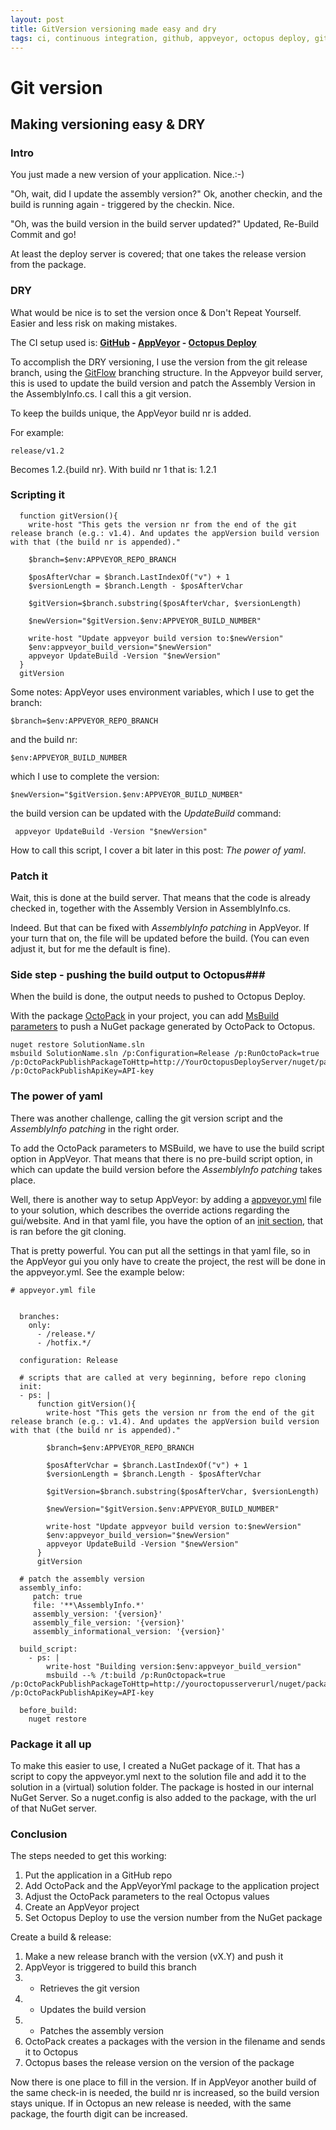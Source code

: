 ```yaml
---
layout: post
title: GitVersion versioning made easy and dry
tags: ci, continuous integration, github, appveyor, octopus deploy, gitflow 
---
```

# Git version #

## Making versioning easy & DRY ##

### Intro ###
You just made a new version of your application. Nice.:-)

"Oh, wait, did I update the assembly version?"
Ok, another checkin, and the build is running again - triggered by the checkin. Nice.

"Oh, was the build version in the build server updated?"
Updated, Re-Build Commit and go!  

At least the deploy server is covered; that one takes the release version from the package.

 
### DRY ###
What would be nice is to set the version once & Don't Repeat Yourself.
Easier and less risk on making mistakes.

The CI setup used is: **[GitHub](https://github.com/ "GitHub - Code repository") - [AppVeyor](http://www.appveyor.com/ "AppVeyor - Build server") - [Octopus Deploy](https://octopus.com/ "Octopus Deploy - Automated deployment")** 

To accomplish the DRY versioning, I use the version from the git release branch, using the [GitFlow](http://nvie.com/posts/a-successful-git-branching-model/) branching structure. In the Appveyor build server, this is used to update the build version and patch the Assembly Version in the AssemblyInfo.cs. I call this a git version. 

To keep the builds unique, the AppVeyor build nr is added.

For example:
 
    release/v1.2

Becomes 1.2.{build nr}. With build nr 1 that is: 1.2.1

### Scripting it ###
      function gitVersion(){
        write-host "This gets the version nr from the end of the git release branch (e.g.: v1.4). And updates the appVersion build version with that (the build nr is appended)."

        $branch=$env:APPVEYOR_REPO_BRANCH
    
        $posAfterVchar = $branch.LastIndexOf("v") + 1
        $versionLength = $branch.Length - $posAfterVchar
        
        $gitVersion=$branch.substring($posAfterVchar, $versionLength)
        
        $newVersion="$gitVersion.$env:APPVEYOR_BUILD_NUMBER"
        
        write-host "Update appveyor build version to:$newVersion"
        $env:appveyor_build_version="$newVersion"
        appveyor UpdateBuild -Version "$newVersion"
      }
      gitVersion
Some notes: AppVeyor uses environment variables, which I use to get the branch:
    
    $branch=$env:APPVEYOR_REPO_BRANCH
and the build nr:

    $env:APPVEYOR_BUILD_NUMBER
which I use to complete the version:

    $newVersion="$gitVersion.$env:APPVEYOR_BUILD_NUMBER"
the build version can be updated with the *UpdateBuild* command:

     appveyor UpdateBuild -Version "$newVersion"

How to call this script, I cover a bit later in this post: *The power of yaml*.

### Patch it ###
Wait, this is done at the build server. That means that the code is already checked in, together with the Assembly Version in AssemblyInfo.cs. 

Indeed. But that can be fixed with *AssemblyInfo patching* in AppVeyor. If your turn that on, the file will be updated before the build. (You can even adjust it, but for me the default is fine).

### Side step - pushing the build output to Octopus###
When the build is done, the output needs to pushed to Octopus Deploy.

With the package [OctoPack](https://www.nuget.org/packages/OctoPack/) in your project, you can add [MsBuild parameters](http://docs.octopusdeploy.com/display/OD/Using+OctoPack "Using OctoPack") to push a NuGet package generated by OctoPack to Octopus.

    nuget restore SolutionName.sln
    msbuild SolutionName.sln /p:Configuration=Release /p:RunOctoPack=true /p:OctoPackPublishPackageToHttp=http://YourOctopusDeployServer/nuget/packages /p:OctoPackPublishApiKey=API-key
    

### The power of yaml ###
There was another challenge, calling the git version script and the *AssemblyInfo patching* in the right order.

To add the OctoPack parameters to MSBuild, we have to use the build script option in AppVeyor. That means that there is no pre-build script option, in which can update the build version before the *AssemblyInfo patching* takes place. 

Well, there is another way to setup AppVeyor: by adding a [appveyor.yml](http://www.appveyor.com/docs/appveyor-yml) file to your solution, which describes the override actions regarding the gui/website.
And in that yaml file, you have the option of an [init section](http://www.appveyor.com/docs/build-configuration#configuring "build-configuration"), that is ran before the git cloning.

That is pretty powerful. You can put all the settings in that yaml file, so in the AppVeyor gui you only have to create the project, the rest will be done in the appveyor.yml. See the example below:

    # appveyor.yml file
    
     
      branches:
        only:
          - /release.*/
          - /hotfix.*/
    
      configuration: Release
    
      # scripts that are called at very beginning, before repo cloning
      init:
      - ps: |
          function gitVersion(){
            write-host "This gets the version nr from the end of the git release branch (e.g.: v1.4). And updates the appVersion build version with that (the build nr is appended)."
    
            $branch=$env:APPVEYOR_REPO_BRANCH
        
            $posAfterVchar = $branch.LastIndexOf("v") + 1
            $versionLength = $branch.Length - $posAfterVchar
            
            $gitVersion=$branch.substring($posAfterVchar, $versionLength)
            
            $newVersion="$gitVersion.$env:APPVEYOR_BUILD_NUMBER"
            
            write-host "Update appveyor build version to:$newVersion"
            $env:appveyor_build_version="$newVersion"
            appveyor UpdateBuild -Version "$newVersion"
          }
          gitVersion
      
      # patch the assembly version
      assembly_info:
         patch: true
         file: '**\AssemblyInfo.*'
         assembly_version: '{version}'
         assembly_file_version: '{version}'
         assembly_informational_version: '{version}'
    
      build_script:
        - ps: |
            write-host "Building version:$env:appveyor_build_version"
            msbuild --% /t:build /p:RunOctopack=true /p:OctoPackPublishPackageToHttp=http://youroctopusserverurl/nuget/packages /p:OctoPackPublishApiKey=API-key
    
      before_build:
        nuget restore
    
    
  

### Package it all up ###
To make this easier to use, I created a NuGet package of it. That has a script to copy the appveyor.yml next to the solution file and add it to the solution in a (virtual) solution folder.
The package is hosted in our internal NuGet Server. So a nuget.config is also added to the package, with the url of that NuGet server.  


### Conclusion ###
The steps needed to get this working:

1. Put the application in a GitHub repo
2. Add OctoPack and the AppVeyorYml package to the application project
3. Adjust the OctoPack parameters to the real Octopus values
3. Create an AppVeyor project
4. Set Octopus Deploy to use the version number from the NuGet package

Create a build & release:

1. Make a new release branch with the version (vX.Y) and push it
2. AppVeyor is triggered to build this branch
3. - Retrieves the git version
4. - Updates the build version
5. - Patches the assembly version
6. OctoPack creates a packages with the version in the filename and sends it to Octopus
7. Octopus bases the release version on the version of the package

Now there is one place to fill in the version. If in AppVeyor another build of the same check-in is needed, the build nr is increased, so the build version stays unique.
If in Octopus an new release is needed, with the same package, the fourth digit can be increased.

 
